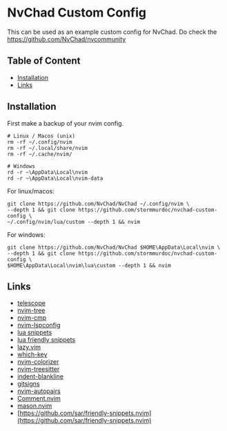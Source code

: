 # NvChad Custom Config
<!-- toc -->

This can be used as an example custom config for NvChad.
Do check the [https://github.com/NvChad/nvcommunity
](https://github.com/NvChad/nvcommunity)

## Table of Content

<!-- toc -->

- [Installation](#installation)
- [Links](#links)

<!-- tocstop -->

## Installation

First make a backup of your nvim config.

```shell
# Linux / Macos (unix)
rm -rf ~/.config/nvim
rm -rf ~/.local/share/nvim
rm -rf ~/.cache/nvim/

# Windows
rd -r ~\AppData\Local\nvim
rd -r ~\AppData\Local\nvim-data
```

For linux/macos:

```shell
git clone https://github.com/NvChad/NvChad ~/.config/nvim \
--depth 1 && git clone https://github.com/stormmurdoc/nvchad-custom-config \
~/.config/nvim/lua/custom --depth 1 && nvim
```

For windows:

```shell
git clone https://github.com/NvChad/NvChad $HOME\AppData\Local\nvim \
--depth 1 && git clone https://github.com/stormmurdoc/nvchad-custom-config \
$HOME\AppData\Local\nvim\lua\custom --depth 1 && nvim
```

## Links

- [telescope](https://github.com/nvim-telescope/telescope.nvim)
- [nvim-tree](https://github.com/nvim-tree/nvim-tree.lua)
- [nvim-cmp](https://github.com/hrsh7th/nvim-cmp)
- [nvim-lspconfig](https://github.com/neovim/nvim-lspconfig)
- [lua snippets](https://github.com/L3MON4D3/LuaSnip)
- [lua friendly snippets](https://github.com/rafamadriz/friendly-snippets)
- [lazy.vim](https://github.com/folke/lazy.nvim)
- [which-key](https://github.com/folke/which-key.nvim)
- [nvim-colorizer](https://github.com/NvChad/nvim-colorizer.lua)
- [nvim-treesitter](https://github.com/nvim-treesitter/nvim-treesitter)
- [indent-blankline](https://github.com/lukas-reineke/indent-blankline.nvim)
- [gitsigns](https://github.com/lewis6991/gitsigns.nvim)
- [nvim-autopairs](https://github.com/windwp/nvim-autopairs)
- [Comment.nvim](https://github.com/numToStr/Comment.nvim)
- [mason.nvim](https://github.com/williamboman/mason.nvim)
- [https://github.com/sar/friendly-snippets.nvim](https://github.com/sar/friendly-snippets.nvim)
